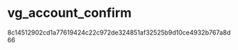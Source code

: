 vg_account_confirm
==================
8c14512902cd1a77619424c22c972de324851af32525b9d10ce4932b767a8d66
